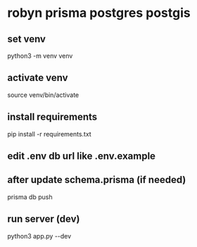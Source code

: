 # robyn prisma postgres postgis

## set venv
python3 -m venv venv

## activate venv
source venv/bin/activate

## install requirements
pip install -r requirements.txt

## edit .env db url like .env.example

## after update schema.prisma (if needed)
prisma db push

## run server (dev)
python3 app.py --dev